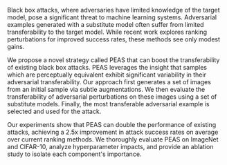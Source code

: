 Black box attacks, where adversaries have limited knowledge of the target model, pose a significant threat to machine learning systems. Adversarial examples generated with a substitute model often suffer from limited transferability to the target model. While recent work explores ranking perturbations for improved success rates, these methods see only modest gains. 

We propose a novel strategy called PEAS that can boost the transferability of existing black box attacks. PEAS leverages the insight that samples which are perceptually equivalent exhibit significant variability in their adversarial transferability. Our approach first generates a set of images from an initial sample via subtle augmentations. We then evaluate the transferability of adversarial perturbations on these images using a set of substitute models. Finally, the most transferable adversarial example is selected and used for the attack. 

Our experiments show that PEAS can double the performance of existing attacks, achieving a 2.5x improvement in attack success rates on average over current ranking methods. We thoroughly evaluate PEAS on ImageNet and CIFAR-10, analyze hyperparameter impacts, and provide an ablation study to isolate each component's importance.
